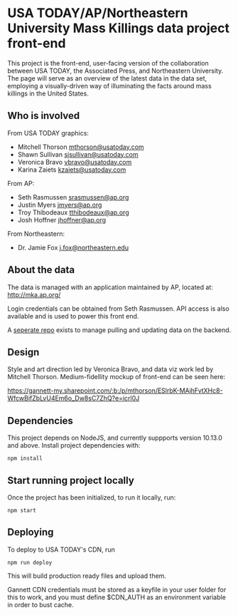 # USA TODAY/AP/Northeastern University Mass Killings data project front-end

This project is the front-end, user-facing version of the collaboration between USA TODAY, the Associated Press, and Northeastern University. The page will serve as an overview of the latest data in the data set, employing a visually-driven way of illuminating the facts around mass killings in the United States.

## Who is involved
From USA TODAY graphics:
- Mitchell Thorson mthorson@usatoday.com
- Shawn Sullivan sjsullivan@usatoday.com
- Veronica Bravo vbravo@usatoday.com
- Karina Zaiets kzaiets@usatoday.com

From AP:
- Seth Rasmussen srasmussen@ap.org
- Justin Myers jmyers@ap.org
- Troy Thibodeaux tthibodeaux@ap.org
- Josh Hoffner jhoffner@ap.org

From Northeastern:
- Dr. Jamie Fox j.fox@northeastern.edu

## About the data

The data is managed with an application maintained by AP, located at: http://mka.ap.org/

Login credentials can be obtained from Seth Rasmussen. API access is also available and is used to power this front end.

A [seperate repo](https://github.com/USATODAY/mass-killings-data-updates) exists to manage pulling and updating data on the backend.

## Design

Style and art direction led by Veronica Bravo, and data viz work led by Mitchell Thorson. Medium-fidellity mockup of front-end can be seen here:

https://gannett-my.sharepoint.com/:b:/p/mthorson/ESlrbK-MAjhFvtXHc8-WfcwBifZbLvU4Em6o_Dw8sC7ZhQ?e=icrl0J


## Dependencies
This project depends on NodeJS, and currently suppports version 10.13.0 and above. Install project dependencies with:
```
npm install
```

## Start running project locally

Once the project has been initialized, to run it locally, run:

```
npm start
```

## Deploying
To deploy to USA TODAY's CDN, run
```
npm run deploy
```

This will build production ready files and upload them. 

Gannett CDN credentials must be stored as a keyfile in your user folder for this to work, and you must define $CDN_AUTH as an environment variable in order to bust cache.
